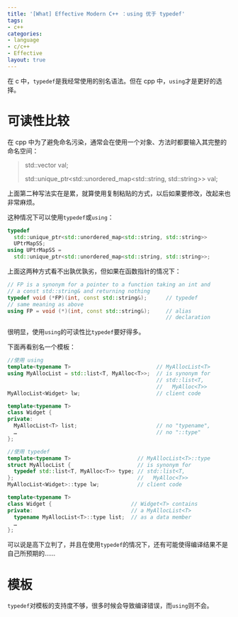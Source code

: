 ```yaml
---
title: '[What] Effective Modern C++ ：using 优于 typedef'
tags: 
- c++
categories: 
- language
- c/c++
- Effective
layout: true
---
```

在 c 中，`typedef`是我经常使用的别名语法。但在 cpp 中，`using`才是更好的选择。
<!--more-->

# 可读性比较

在 cpp 中为了避免命名污染，通常会在使用一个对象、方法时都要输入其完整的命名空间：

> std::vector<int> val;
>
> std::unique_ptr<std::unordered_map<std::string, std::string>> val;

上面第二种写法实在是累，就算使用复制粘贴的方式，以后如果要修改，改起来也非常麻烦。

这种情况下可以使用`typedef`或`using`：

```cpp
typedef
  std::unique_ptr<std::unordered_map<std::string, std::string>>
  UPtrMapSS;
using UPtrMapSS =
  std::unique_ptr<std::unordered_map<std::string, std::string>>;
```

上面这两种方式看不出孰优孰劣，但如果在函数指针的情况下：

```cpp
// FP is a synonym for a pointer to a function taking an int and
// a const std::string& and returning nothing
typedef void (*FP)(int, const std::string&);      // typedef
// same meaning as above
using FP = void (*)(int, const std::string&);     // alias
                                                  // declaration
```

很明显，使用`using`的可读性比`typedef`要好得多。

下面再看别名一个模板：

```cpp
//使用 using
template<typename T>                           // MyAllocList<T>
using MyAllocList = std::list<T, MyAlloc<T>>;  // is synonym for
                                               // std::list<T,
                                               //   MyAlloc<T>>
MyAllocList<Widget> lw;                        // client code

template<typename T>
class Widget {
private:
  MyAllocList<T> list;                         // no "typename",
  …                                            // no "::type"
};

//使用 typedef
template<typename T>                     // MyAllocList<T>::type
struct MyAllocList {                     // is synonym for
  typedef std::list<T, MyAlloc<T>> type; // std::list<T,
};                                       //   MyAlloc<T>>
MyAllocList<Widget>::type lw;            // client code

template<typename T>
class Widget {                         // Widget<T> contains
private:                               // a MyAllocList<T>
  typename MyAllocList<T>::type list;  // as a data member
  …
};
```

可以说是高下立判了，并且在使用`typedef`的情况下，还有可能使得编译结果不是自己所预期的……

# 模板

`typedef`对模板的支持度不够，很多时候会导致编译错误，而`using`则不会。